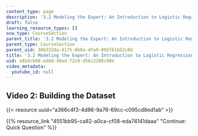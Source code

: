 ```yaml
---
content_type: page
description: '3.2 Modeling the Expert: An Introduction to Logistic Regression'
draft: false
learning_resource_types: []
ocw_type: CourseSection
parent_title: '3.2 Modeling the Expert: An Introduction to Logistic Regression'
parent_type: CourseSection
parent_uid: 3063320a-4175-6b8a-4fa9-892f61b52c0d
title: '3.2 Modeling the Expert: An Introduction to Logistic Regression'
uid: a92dcb88-eddd-40ad-72c0-d5bc2288c90e
video_metadata:
  youtube_id: null
---
```

## Video 2: Building the Dataset

{{< resource uuid="a366c4f3-4d86-9a76-69cc-c095cd8ed1ab" >}}

{{% resource_link "4551bb95-ca82-a0ca-cf08-eda74141daaa" "Continue: Quick Question" %}}